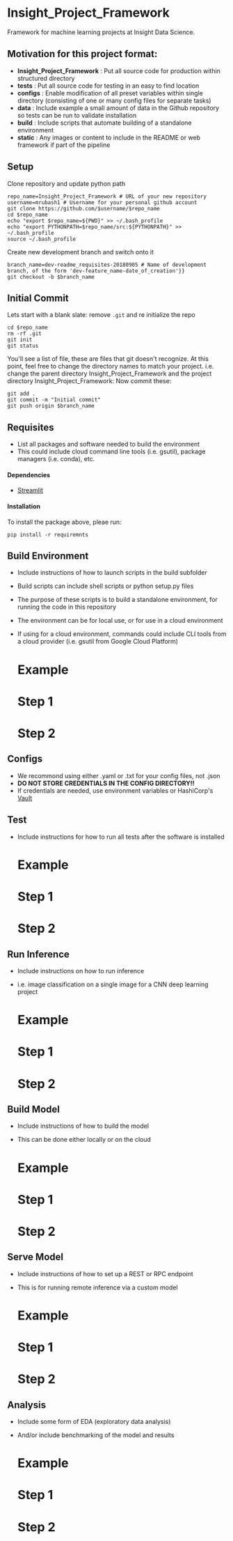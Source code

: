 # Insight_Project_Framework

Framework for machine learning projects at Insight Data Science.

## Motivation for this project format:

-   **Insight_Project_Framework** : Put all source code for production within structured directory
-   **tests** : Put all source code for testing in an easy to find location
-   **configs** : Enable modification of all preset variables within single directory (consisting of one or many config files for separate tasks)
-   **data** : Include example a small amount of data in the Github repository so tests can be run to validate installation
-   **build** : Include scripts that automate building of a standalone environment
-   **static** : Any images or content to include in the README or web framework if part of the pipeline

## Setup

Clone repository and update python path

    repo_name=Insight_Project_Framework # URL of your new repository
    username=mrubash1 # Username for your personal github account
    git clone https://github.com/$username/$repo_name
    cd $repo_name
    echo "export $repo_name=${PWD}" >> ~/.bash_profile
    echo "export PYTHONPATH=$repo_name/src:${PYTHONPATH}" >> ~/.bash_profile
    source ~/.bash_profile

Create new development branch and switch onto it

    branch_name=dev-readme_requisites-20180905 # Name of development branch, of the form 'dev-feature_name-date_of_creation'}}
    git checkout -b $branch_name

## Initial Commit

Lets start with a blank slate: remove `.git` and re initialize the repo

    cd $repo_name
    rm -rf .git
    git init
    git status

You'll see a list of file, these are files that git doesn't recognize. At this point, feel free to change the directory names to match your project. i.e. change the parent directory Insight_Project_Framework and the project directory Insight_Project_Framework:
Now commit these:

    git add .
    git commit -m "Initial commit"
    git push origin $branch_name

## Requisites

-   List all packages and software needed to build the environment
-   This could include cloud command line tools (i.e. gsutil), package managers (i.e. conda), etc.

#### Dependencies

-   [Streamlit](streamlit.io)

#### Installation

To install the package above, pleae run:

```shell
pip install -r requiremnts
```

## Build Environment

-   Include instructions of how to launch scripts in the build subfolder
-   Build scripts can include shell scripts or python setup.py files
-   The purpose of these scripts is to build a standalone environment, for running the code in this repository
-   The environment can be for local use, or for use in a cloud environment
-   If using for a cloud environment, commands could include CLI tools from a cloud provider (i.e. gsutil from Google Cloud Platform)


    # Example

    # Step 1
    # Step 2

## Configs

-   We recommond using either .yaml or .txt for your config files, not .json
-   **DO NOT STORE CREDENTIALS IN THE CONFIG DIRECTORY!!**
-   If credentials are needed, use environment variables or HashiCorp's [Vault](https://www.vaultproject.io/)

## Test

-   Include instructions for how to run all tests after the software is installed


    # Example

    # Step 1
    # Step 2

## Run Inference

-   Include instructions on how to run inference
-   i.e. image classification on a single image for a CNN deep learning project


    # Example

    # Step 1
    # Step 2

## Build Model

-   Include instructions of how to build the model
-   This can be done either locally or on the cloud


    # Example

    # Step 1
    # Step 2

## Serve Model

-   Include instructions of how to set up a REST or RPC endpoint
-   This is for running remote inference via a custom model


    # Example

    # Step 1
    # Step 2

## Analysis

-   Include some form of EDA (exploratory data analysis)
-   And/or include benchmarking of the model and results


    # Example

    # Step 1
    # Step 2
